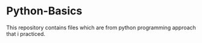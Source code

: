 # Python-Basics
This repository contains files which are from python programming approach that i practiced.
